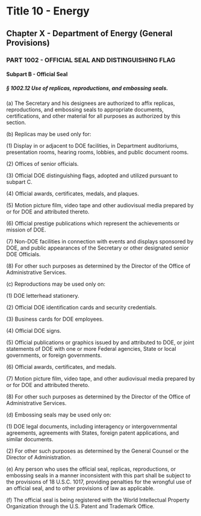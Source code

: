 
# Title 10 - Energy
## Chapter X - Department of Energy (General Provisions)
### PART 1002 - OFFICIAL SEAL AND DISTINGUISHING FLAG
#### Subpart B - Official Seal
##### § 1002.12 Use of replicas, reproductions, and embossing seals.

(a) The Secretary and his designees are authorized to affix replicas, reproductions, and embossing seals to appropriate documents, certifications, and other material for all purposes as authorized by this section.

(b) Replicas may be used only for:

(1) Display in or adjacent to DOE facilities, in Department auditoriums, presentation rooms, hearing rooms, lobbies, and public document rooms.

(2) Offices of senior officials.

(3) Official DOE distinguishing flags, adopted and utilized pursuant to subpart C.

(4) Official awards, certificates, medals, and plaques.

(5) Motion picture film, video tape and other audiovisual media prepared by or for DOE and attributed thereto.

(6) Official prestige publications which represent the achievements or mission of DOE.

(7) Non-DOE facilities in connection with events and displays sponsored by DOE, and public appearances of the Secretary or other designated senior DOE Officials.

(8) For other such purposes as determined by the Director of the Office of Administrative Services.

(c) Reproductions may be used only on:

(1) DOE letterhead stationery.

(2) Official DOE identification cards and security credentials.

(3) Business cards for DOE employees.

(4) Official DOE signs.

(5) Official publications or graphics issued by and attributed to DOE, or joint statements of DOE with one or more Federal agencies, State or local governments, or foreign governments.

(6) Official awards, certificates, and medals.

(7) Motion picture film, video tape, and other audiovisual media prepared by or for DOE and attributed thereto.

(8) For other such purposes as determined by the Director of the Office of Administrative Services.

(d) Embossing seals may be used only on:

(1) DOE legal documents, including interagency or intergovernmental agreements, agreements with States, foreign patent applications, and similar documents.

(2) For other such purposes as determined by the General Counsel or the Director of Administration.

(e) Any person who uses the official seal, replicas, reproductions, or embossing seals in a manner inconsistent with this part shall be subject to the provisions of 18 U.S.C. 1017, providing penalties for the wrongful use of an official seal, and to other provisions of law as applicable.

(f) The official seal is being registered with the World Intellectual Property Organization through the U.S. Patent and Trademark Office.
